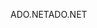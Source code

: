<span data-ttu-id="f742e-101">ADO.NET</span><span class="sxs-lookup"><span data-stu-id="f742e-101">ADO.NET</span></span>